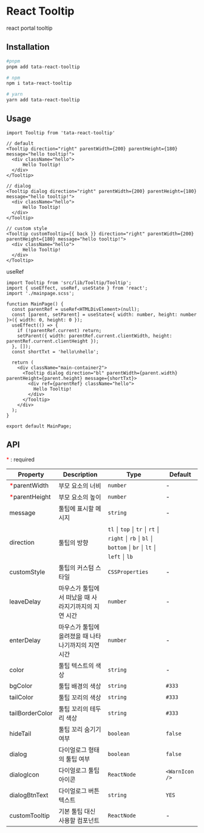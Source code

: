 # React Tooltip

react portal tooltip

## Installation

```bash
#pnpm
pnpm add tata-react-tooltip

# npm
npm i tata-react-tooltip

# yarn
yarn add tata-react-tooltip
```

## Usage

```tsx
import Tooltip from 'tata-react-tooltip'

// default
<Tooltip direction="right" parentWidth={200} parentHeight={180} message="hello tooltip!">
  <div className="hello">
      Hello Tooltip!
  </div>
</Tooltip>

// dialog
<Tooltip dialog direction="right" parentWidth={200} parentHeight={180} message="hello tooltip!">
  <div className="hello">
      Hello Tooltip!
  </div>
</Tooltip>

// custom style
<Tooltip customTooltip={{ back }} direction="right" parentWidth={200} parentHeight={180} message="hello tooltip!">
  <div className="hello">
      Hello Tooltip!
  </div>
</Tooltip>
```

useRef

```tsx
import Tooltip from 'src/lib/Tooltip/Tooltip';
import { useEffect, useRef, useState } from 'react';
import './mainpage.scss';

function MainPage() {
  const parentRef = useRef<HTMLDivElement>(null);
  const [parent, setParent] = useState<{ width: number, height: number }>({ width: 0, height: 0 });
  useEffect(() => {
    if (!parentRef.current) return;
    setParent({ width: parentRef.current.clientWidth, height: parentRef.current.clientHeight });
  }, []);
  const shortTxt = 'hello\nhello';

  return (
    <div className="main-container2">
      <Tooltip dialog direction="bl" parentWidth={parent.width} parentHeight={parent.height} message={shortTxt}>
        <div ref={parentRef} className="hello">
          Hello Tooltip!
        </div>
      </Tooltip>
    </div>
  );
}

export default MainPage;
```



## API

<span style="color:red">*</span> : required

| Property | Description | Type | Default |
| ------- | ------- | ------- | ------- |
| <span style="color:red">*</span>parentWidth | 부모 요소의 너비 | `number` | - |
| <span style="color:red">*</span>parentHeight | 부모 요소의 높이 | `number` | - |
| message | 툴팁에 표시할 메시지 | `string` | - |
| direction | 툴팁의 방향 | `tl` ￨ `top` ￨ `tr` ￨ `rt` ￨ `right` ￨ `rb` ￨ `bl` ￨ `bottom` ￨ `br` ￨ `lt` ￨ `left` ￨ `lb` |
| customStyle | 툴팁의 커스텀 스타일 | `CSSProperties` | - |
| leaveDelay | 마우스가 툴팁에서 떠났을 때 사라지기까지의 지연 시간 | `number` | - |
| enterDelay | 마우스가 툴팁에 올려졌을 때 나타나기까지의 지연 시간 | `number` | - |
| color | 툴팁 텍스트의 색상 | `string` | - |
| bgColor | 툴팁 배경의 색상 | `string` | `#333` |
| tailColor | 툴팁 꼬리의 색상 | `string` | `#333` |
| tailBorderColor | 툴팁 꼬리의 테두리 색상 | `string` | `#333` |
| hideTail | 툴팁 꼬리 숨기기 여부 | `boolean` | `false` |
| dialog | 다이얼로그 형태의 툴팁 여부 | `boolean` | `false` |
| dialogIcon | 다이얼로그 툴팁 아이콘 | `ReactNode` | `<WarnIcon />` |
| dialogBtnText | 다이얼로그 버튼 텍스트 | `string` | `YES` |
| customTooltip | 기본 툴팁 대신 사용할 컴포넌트 | `ReactNode` | - |









